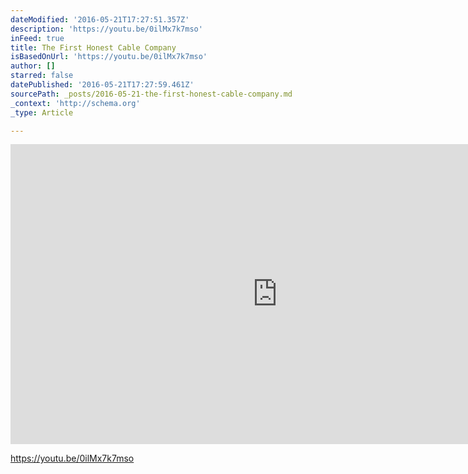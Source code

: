 ```yaml
---
dateModified: '2016-05-21T17:27:51.357Z'
description: 'https://youtu.be/0ilMx7k7mso'
inFeed: true
title: The First Honest Cable Company
isBasedOnUrl: 'https://youtu.be/0ilMx7k7mso'
author: []
starred: false
datePublished: '2016-05-21T17:27:59.461Z'
sourcePath: _posts/2016-05-21-the-first-honest-cable-company.md
_context: 'http://schema.org'
_type: Article

---
```

<iframe src="https://cdn.embedly.com/widgets/media.html?src=https://www.youtube.com/embed/0ilMx7k7mso?feature=oembed&amp;url=http://www.youtube.com/watch?v=0ilMx7k7mso&amp;image=https://i.ytimg.com/vi/0ilMx7k7mso/hqdefault.jpg&amp;key=b7d04c9b404c499eba89ee7072e1c4f7&amp;type=text/html&amp;schema=youtube" width="854" height="480" scrolling="no" frameborder="0" allowfullscreen="" style=""></iframe>

https://youtu.be/0ilMx7k7mso